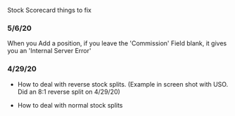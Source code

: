 Stock Scorecard things to fix

### 5/6/20

When you Add a position, if you leave the 'Commission' Field blank, it gives you an 'Internal Server Error'

### 4/29/20

- How to deal with reverse stock splits. (Example in screen shot with USO. Did an 8:1 reverse split on 4/29/20)

- How to deal with normal stock splits